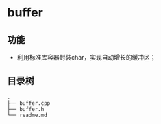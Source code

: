 # buffer
## 功能
* 利用标准库容器封装char，实现自动增长的缓冲区；

## 目录树
```
.
├── buffer.cpp
├── buffer.h
└── readme.md
```
